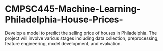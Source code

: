 # CMPSC445-Machine-Learning-Philadelphia-House-Prices-
Develop a model to predict the selling price of houses in Philadelphia. The project will involve various stages including data collection, preprocessing, feature engineering, model development, and evaluation.
